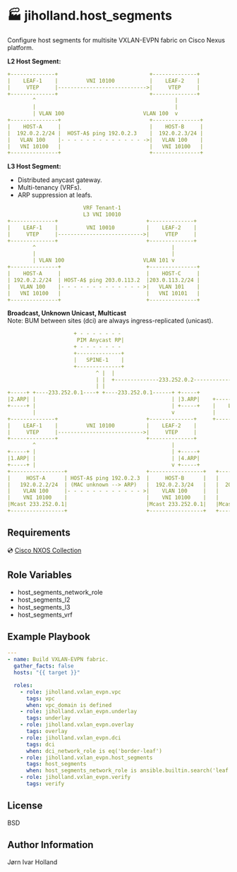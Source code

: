 🏭 jiholland.host_segments
==========================

Configure host segments for multisite VXLAN-EVPN fabric on Cisco Nexus platform.<br>

**L2 Host Segment:**
```YAML
+--------------+                             +--------------+
|    LEAF-1    |         VNI 10100           |    LEAF-2    |
|     VTEP     |---------------------------->|     VTEP     |
+--------------+                             +--------------+
        ^                                            |
        |                                            |
        | VLAN 100                         VLAN 100  v
+---------------+                            +---------------+
|    HOST-A     |                            |    HOST-B     |
|  192.0.2.2/24 |  HOST-A$ ping 192.0.2.3    |  192.0.2.3/24 |
|   VLAN 100    |- - - - - - - - - - - - - ->|   VLAN 100    |
|   VNI 10100   |                            |   VNI 10100   |
+---------------+                            +---------------+
```
**L3 Host Segment:**
- Distributed anycast gateway.
- Multi-tenancy (VRFs).
- ARP suppression at leafs.
```YAML
                        VRF Tenant-1
                        L3 VNI 10010
+--------------+                            +--------------+ 
|    LEAF-1    |         VNI 10010          |    LEAF-2    | 
|     VTEP     |--------------------------->|     VTEP     | 
+--------------+                            +--------------+ 
        ^                                           |        
        |                                           |        
        | VLAN 100                         VLAN 101 v        
+---------------+                           +---------------+
|    HOST-A     |                           |    HOST-C     |
| 192.0.2.2/24  | HOST-A$ ping 203.0.113.2  |203.0.113.2/24 |
|   VLAN 100    |- - - - - - - - - - - - - >|   VLAN 101    |
|   VNI 10100   |                           |   VNI 10101   |
+---------------+                           +---------------+
```
**Broadcast, Unknown Unicast, Multicast**<br>
Note: BUM between sites (dci) are always ingress-replicated (unicast).
```YAML
                     + - - - - - - -
                      PIM Anycast RP|
                     + - - - - - - -
                     +--------------+
                     |   SPINE-1    |
                     +--------------+
                            ^ |  |
                            | |  +--------------233.252.0.2--------------+
                            | |                                          |
+-----+ +----233.252.0.1----+ +----233.252.0.1------+ +-----+            |
|2.ARP| |                                           | |3.ARP|    +--------------+
+-----+ |                                           | +-----+    |    LEAF-3    |
        |                                           v            |     VTEP     |
+--------------+                            +--------------+     +--------------+
|    LEAF-1    |         VNI 10100          |    LEAF-2    |             |
|     VTEP     |--------------------------->|     VTEP     |             |
+--------------+                            +--------------+             |
        ^                                           |                    |
+-----+ |                                           | +-----+            |
|1.ARP| |                                           | |4.ARP|            |
+-----+ |                                           v +-----+            |
+-----------------+                         +-----------------+   +-----------------+
|     HOST-A      | HOST-A$ ping 192.0.2.3  |     HOST-B      |   |     HOST-C      |
|   192.0.2.2/24  | (MAC unknown --> ARP)   |  192.0.2.3/24   |   |  203.0.113.2/24 |
|    VLAN 100     |- - - - - - - - - - - - >|    VLAN 100     |   |    VLAN 101     |
|    VNI 10100    |                         |    VNI 10100    |   |    VNI 10101    |
|Mcast 233.252.0.1|                         |Mcast 233.252.0.1|   |Mcast 233.252.0.2|
+-----------------+                         +-----------------+   +-----------------+
```

Requirements
------------

💿 [Cisco NXOS Collection](https://galaxy.ansible.com/ui/repo/published/cisco/nxos)

Role Variables
--------------

- host_segments_network_role
- host_segments_l2
- host_segments_l3
- host_segments_vrf

Example Playbook
----------------
```YAML
---
- name: Build VXLAN-EVPN fabric.
  gather_facts: false
  hosts: "{{ target }}"

  roles:
    - role: jiholland.vxlan_evpn.vpc
      tags: vpc
      when: vpc_domain is defined
    - role: jiholland.vxlan_evpn.underlay
      tags: underlay
    - role: jiholland.vxlan_evpn.overlay
      tags: overlay
    - role: jiholland.vxlan_evpn.dci
      tags: dci
      when: dci_network_role is eq('border-leaf')
    - role: jiholland.vxlan_evpn.host_segments
      tags: host_segments
      when: host_segments_network_role is ansible.builtin.search('leaf')
    - role: jiholland.vxlan_evpn.verify
      tags: verify
```
License
-------

BSD

Author Information
------------------

Jørn Ivar Holland
